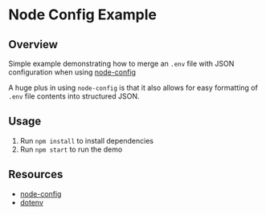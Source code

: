 # Node Config Example

## Overview

Simple example demonstrating how to merge an `.env` file with JSON configuration when using [node-config](https://github.com/lorenwest/node-config)

A huge plus in using `node-config` is that it also allows for easy formatting of `.env` file contents into structured JSON.

## Usage

1. Run `npm install` to install dependencies
2. Run `npm start` to run the demo

## Resources

- [node-config](https://github.com/lorenwest/node-config)
- [dotenv](https://github.com/motdotla/dotenv)
